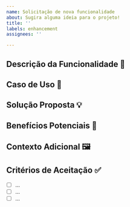 ```yaml
---
name: Solicitação de nova funcionalidade
about: Sugira alguma ideia para o projeto!
title: ''
labels: enhancement
assignees: ''

---
```


## Descrição da Funcionalidade 📝

<!-- Forneça uma descrição clara e concisa da nova funcionalidade que você está sugerindo. -->

## Caso de Uso 🎯

<!-- Explique o caso de uso ou problema que esta funcionalidade pretende resolver. -->

## Solução Proposta 💡

<!-- Descreva como você imagina que a funcionalidade será implementada e quais mudanças ela introduzirá no projeto. Sinta-se à vontade para incluir detalhes técnicos ou ideias de design. -->

## Benefícios Potenciais 🤩

<!-- Destaque os benefícios de adicionar esta funcionalidade ao projeto, como melhoria na experiência do usuário, aumento de eficiência ou melhor funcionalidade. -->

## Contexto Adicional 🖼️

<!-- Adicione qualquer contexto adicional, capturas de tela, protótipos ou exemplos que possam ajudar os desenvolvedores a entenderem melhor a funcionalidade. -->

## Critérios de Aceitação ✅

<!-- Especifique os critérios que devem ser atendidos para que esta funcionalidade seja considerada concluída. Isso pode incluir funcionalidades específicas, interações do usuário, testes e documentação. -->

- [ ] ...
- [ ] ...
- [ ] ...
